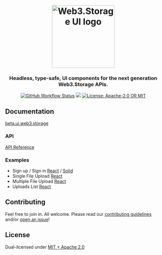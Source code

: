 <h1 align="center">
  <a href="https://beta.ui.web3.storage"><img width="202" src="https://bafybeibgtocen46y5pdlnu3pdxxfznmri33ybz55gz3imdigr5nldkkedm.ipfs.w3s.link/w3ui-logo-rounded.png" alt="Web3.Storage UI logo" /></a>
</h1>

<h3 align="center">Headless, type-safe, UI components for the next generation Web3.Storage APIs.</h3>

<p align="center">
  <a href="https://github.com/web3-storage/w3ui/actions/workflows/test.yaml"><img alt="GitHub Workflow Status" src="https://img.shields.io/github/workflow/status/web3-storage/w3ui/Test?style=for-the-badge" /></a>
  <a href="https://discord.com/channels/806902334369824788/864892166470893588"><img src="https://img.shields.io/badge/chat-discord?style=for-the-badge&logo=discord&label=discord&logoColor=ffffff&color=7389D8" /></a>
  <a href="https://github.com/web3-storage/w3ui/blob/main/LICENSE.md"><img alt="License: Apache-2.0 OR MIT" src="https://img.shields.io/badge/LICENSE-Apache--2.0%20OR%20MIT-yellow?style=for-the-badge" /></a>
</p>

## Documentation

[beta.ui.web3.storage](https://beta.ui.web3.storage)

### API

[API Reference](https://github.com/web3-storage/w3ui/blob/main/docs/README.md)

### Examples

* Sign up / Sign in [React](https://github.com/web3-storage/w3ui/tree/main/examples/react/sign-up-in) / [Solid](https://github.com/web3-storage/w3ui/tree/main/examples/solid/sign-up-in)
* Single File Upload [React](https://github.com/web3-storage/w3ui/tree/main/examples/react/file-upload)
* Multiple File Upload [React](https://github.com/web3-storage/w3ui/tree/main/examples/react/multi-file-upload)
* Uploads List [React](https://github.com/web3-storage/w3ui/tree/main/examples/react/uploads-list)

## Contributing

Feel free to join in. All welcome. Please read our [contributing guidelines](https://github.com/web3-storage/w3ui/blob/main/CONTRIBUTING.md) and/or [open an issue](https://github.com/web3-storage/w3ui/issues)!

## License

Dual-licensed under [MIT + Apache 2.0](https://github.com/web3-storage/w3ui/blob/main/LICENSE.md)
